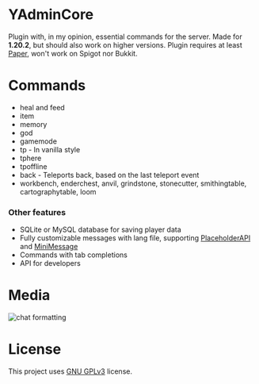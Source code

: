 # YAdminCore
Plugin with, in my opinion, essential commands for the server. Made for **1.20.2**, but should also work on higher versions.
Plugin requires at least [Paper](https://github.com/PaperMC/Paper), won't work on Spigot nor Bukkit.

# Commands
- heal and feed
- item
- memory
- god
- gamemode
- tp - In vanilla style
- tphere
- tpoffline
- back - Teleports back, based on the last teleport event
- workbench, enderchest, anvil, grindstone, stonecutter, smithingtable, cartographytable, loom

### Other features
- SQLite or MySQL database for saving player data
- Fully customizable messages with lang file, supporting [PlaceholderAPI](https://github.com/PlaceholderAPI/PlaceholderAPI) and [MiniMessage](https://docs.advntr.dev/minimessage/index.html)
- Commands with tab completions
- API for developers

# Media
![chat formatting](https://i.imgur.com/HKyHemA.gif)

# License
This project uses [GNU GPLv3](https://github.com/Ynfuien/YAdminCore/main/blob/LICENSE) license.